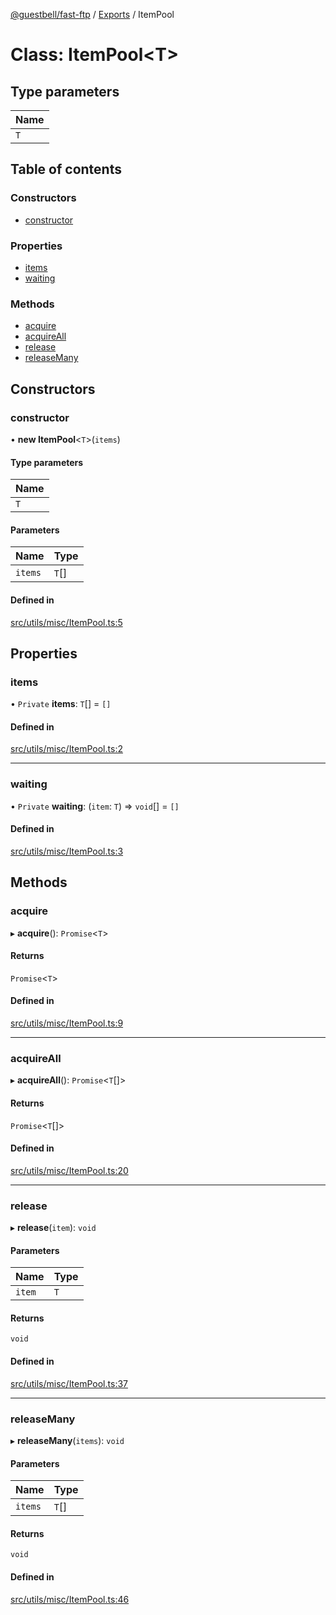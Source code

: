 [@guestbell/fast-ftp](../README.md) / [Exports](../modules.md) / ItemPool

# Class: ItemPool<T\>

## Type parameters

| Name |
| :------ |
| `T` |

## Table of contents

### Constructors

- [constructor](ItemPool.md#constructor)

### Properties

- [items](ItemPool.md#items)
- [waiting](ItemPool.md#waiting)

### Methods

- [acquire](ItemPool.md#acquire)
- [acquireAll](ItemPool.md#acquireall)
- [release](ItemPool.md#release)
- [releaseMany](ItemPool.md#releasemany)

## Constructors

### constructor

• **new ItemPool**<`T`\>(`items`)

#### Type parameters

| Name |
| :------ |
| `T` |

#### Parameters

| Name | Type |
| :------ | :------ |
| `items` | `T`[] |

#### Defined in

[src/utils/misc/ItemPool.ts:5](https://github.com/guestbell/fast-ftp/blob/404b69e/src/utils/misc/ItemPool.ts#L5)

## Properties

### items

• `Private` **items**: `T`[] = `[]`

#### Defined in

[src/utils/misc/ItemPool.ts:2](https://github.com/guestbell/fast-ftp/blob/404b69e/src/utils/misc/ItemPool.ts#L2)

___

### waiting

• `Private` **waiting**: (`item`: `T`) => `void`[] = `[]`

#### Defined in

[src/utils/misc/ItemPool.ts:3](https://github.com/guestbell/fast-ftp/blob/404b69e/src/utils/misc/ItemPool.ts#L3)

## Methods

### acquire

▸ **acquire**(): `Promise`<`T`\>

#### Returns

`Promise`<`T`\>

#### Defined in

[src/utils/misc/ItemPool.ts:9](https://github.com/guestbell/fast-ftp/blob/404b69e/src/utils/misc/ItemPool.ts#L9)

___

### acquireAll

▸ **acquireAll**(): `Promise`<`T`[]\>

#### Returns

`Promise`<`T`[]\>

#### Defined in

[src/utils/misc/ItemPool.ts:20](https://github.com/guestbell/fast-ftp/blob/404b69e/src/utils/misc/ItemPool.ts#L20)

___

### release

▸ **release**(`item`): `void`

#### Parameters

| Name | Type |
| :------ | :------ |
| `item` | `T` |

#### Returns

`void`

#### Defined in

[src/utils/misc/ItemPool.ts:37](https://github.com/guestbell/fast-ftp/blob/404b69e/src/utils/misc/ItemPool.ts#L37)

___

### releaseMany

▸ **releaseMany**(`items`): `void`

#### Parameters

| Name | Type |
| :------ | :------ |
| `items` | `T`[] |

#### Returns

`void`

#### Defined in

[src/utils/misc/ItemPool.ts:46](https://github.com/guestbell/fast-ftp/blob/404b69e/src/utils/misc/ItemPool.ts#L46)
